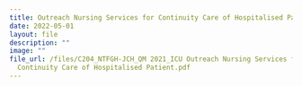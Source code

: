 ```yaml
---
title: Outreach Nursing Services for Continuity Care of Hospitalised Patient
date: 2022-05-01
layout: file
description: ""
image: ""
file_url: /files/C204_NTFGH-JCH_QM 2021_ICU Outreach Nursing Services for
  Continuity Care of Hospitalised Patient.pdf
---
```

